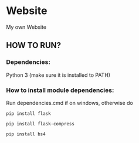# Website
My own Website

## HOW TO RUN?
### Dependencies:
Python 3 (make sure it is installed to PATH)

### How to install module dependencies:
Run dependencies.cmd if on windows, otherwise do

```
pip install flask

pip install flask-compress

pip install bs4
```
